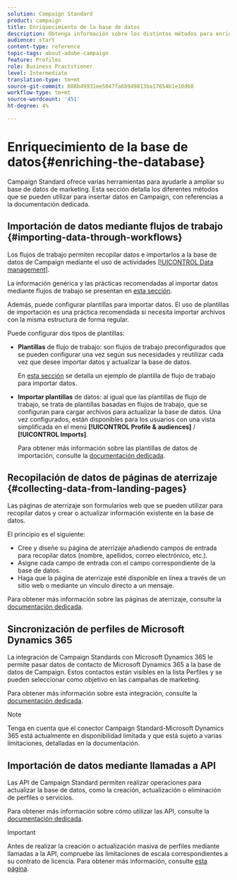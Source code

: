```yaml
---
solution: Campaign Standard
product: campaign
title: Enriquecimiento de la base de datos
description: Obtenga información sobre los distintos métodos para enriquecer la base de datos.
audience: start
content-type: reference
topic-tags: about-adobe-campaign
feature: Profiles
role: Business Practitioner
level: Intermediate
translation-type: tm+mt
source-git-commit: 088b49931ee5047fa6b949813ba17654b1e10d60
workflow-type: tm+mt
source-wordcount: '451'
ht-degree: 4%

---
```



# Enriquecimiento de la base de datos{#enriching-the-database}

Campaign Standard ofrece varias herramientas para ayudarle a ampliar su base de datos de marketing. Esta sección detalla los diferentes métodos que se pueden utilizar para insertar datos en Campaign, con referencias a la documentación dedicada.

## Importación de datos mediante flujos de trabajo {#importing-data-through-workflows}

Los flujos de trabajo permiten recopilar datos e importarlos a la base de datos de Campaign mediante el uso de actividades [[!UICONTROL Data management]](../../automating/using/about-data-management-activities.md).

La información genérica y las prácticas recomendadas al importar datos mediante flujos de trabajo se presentan en [esta sección](../../automating/using/about-data-import-and-export.md).

Además, puede configurar plantillas para importar datos. El uso de plantillas de importación es una práctica recomendada si necesita importar archivos con la misma estructura de forma regular.

Puede configurar dos tipos de plantillas:

* **Plantillas** de flujo de trabajo: son flujos de trabajo preconfigurados que se pueden configurar una vez según sus necesidades y reutilizar cada vez que desee importar datos y actualizar la base de datos.

   En [esta sección](../../automating/using/creating-import-workflow-templates.md) se detalla un ejemplo de plantilla de flujo de trabajo para importar datos.

* **Importar plantillas** de datos: al igual que las plantillas de flujo de trabajo, se trata de plantillas basadas en flujos de trabajo, que se configuran para cargar archivos para actualizar la base de datos. Una vez configurados, están disponibles para los usuarios con una vista simplificada en el menú **[!UICONTROL Profile & audiences]** / **[!UICONTROL Imports]**.

   Para obtener más información sobre las plantillas de datos de importación, consulte la [documentación dedicada](../../automating/using/importing-data-with-import-templates.md).

## Recopilación de datos de páginas de aterrizaje {#collecting-data-from-landing-pages}

Las páginas de aterrizaje son formularios web que se pueden utilizar para recopilar datos y crear o actualizar información existente en la base de datos.

El principio es el siguiente:

* Cree y diseñe su página de aterrizaje añadiendo campos de entrada para recopilar datos (nombre, apellidos, correo electrónico, etc.).
* Asigne cada campo de entrada con el campo correspondiente de la base de datos.
* Haga que la página de aterrizaje esté disponible en línea a través de un sitio web o mediante un vínculo directo a un mensaje.

Para obtener más información sobre las páginas de aterrizaje, consulte la [documentación dedicada](../../channels/using/getting-started-with-landing-pages.md).

## Sincronización de perfiles de Microsoft Dynamics 365

La integración de Campaign Standards con Microsoft Dynamics 365 le permite pasar datos de contacto de Microsoft Dynamics 365 a la base de datos de Campaign.
Estos contactos están visibles en la lista Perfiles y se pueden seleccionar como objetivo en las campañas de marketing.

Para obtener más información sobre esta integración, consulte la [documentación dedicada](../../integrating/using/d365-acs-get-started.md).

>[!NOTE]
>
>Tenga en cuenta que el conector Campaign Standard-Microsoft Dynamics 365 está actualmente en disponibilidad limitada y que está sujeto a varias limitaciones, detalladas en la documentación.

## Importación de datos mediante llamadas a API

Las API de Campaign Standard permiten realizar operaciones para actualizar la base de datos, como la creación, actualización o eliminación de perfiles o servicios.

Para obtener más información sobre cómo utilizar las API, consulte la [documentación dedicada](../../api/using/get-started-apis.md).

>[!IMPORTANT]
>
>Antes de realizar la creación o actualización masiva de perfiles mediante llamadas a la API, compruebe las limitaciones de escala correspondientes a su contrato de licencia. Para obtener más información, consulte [esta página](https://helpx.adobe.com/legal/product-descriptions/campaign-standard.html#ITInfrastructureResourcesbyActiveProfilesTiers).
